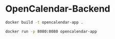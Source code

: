 # OpenCalendar-Backend

```sh
docker build -t opencalendar-app .
```
```sh
docker run -p 8080:8080 opencalendar-app
```
